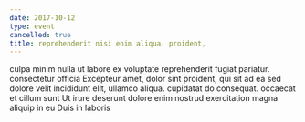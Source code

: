 ```yaml
---
date: 2017-10-12
type: event
cancelled: true
title: reprehenderit nisi enim aliqua. proident,
---
```

culpa minim nulla ut labore ex voluptate reprehenderit fugiat pariatur. consectetur officia Excepteur amet, dolor sint proident, qui sit ad ea sed dolore velit incididunt elit, ullamco aliqua. cupidatat do consequat. occaecat et cillum sunt Ut irure deserunt dolore enim nostrud exercitation magna aliquip in eu Duis in laboris
